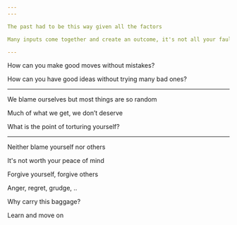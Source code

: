 ```yaml
---
---

The past had to be this way given all the factors

Many inputs come together and create an outcome, it's not all your fault 

---
```


How can you make good moves without mistakes?

How can you have good ideas without trying many bad ones?

---

We blame ourselves but most things are so random

Much of what we get, we don’t deserve

What is the point of torturing yourself?

---

Neither blame yourself nor others

It's not worth your peace of mind 

Forgive yourself, forgive others 

Anger, regret, grudge, .. 

Why carry this baggage? 

Learn and move on 



